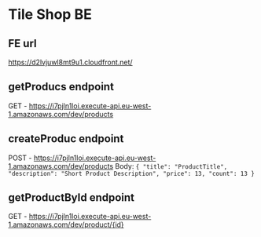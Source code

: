 # Tile Shop BE

## FE url
https://d2lvjuwl8mt9u1.cloudfront.net/

## getProducs endpoint
GET - https://i7pjln1loi.execute-api.eu-west-1.amazonaws.com/dev/products

## createProduc endpoint
POST - https://i7pjln1loi.execute-api.eu-west-1.amazonaws.com/dev/products
Body:
``
{
	"title": "ProductTitle",
  "description": "Short Product Description",
  "price": 13,
  "count": 13
}
``

## getProductById endpoint
GET - https://i7pjln1loi.execute-api.eu-west-1.amazonaws.com/dev/product/{id}
